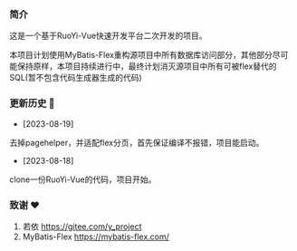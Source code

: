 
### 简介 

这是一个基于RuoYi-Vue快速开发平台二次开发的项目。
    
本项目计划使用MyBatis-Flex重构源项目中所有数据库访问部分，其他部分尽可能保持原样，本项目持续进行中，最终计划消灭源项目中所有可被flex替代的SQL(暂不包含代码生成器生成的代码)

### 更新历史 📕


* [2023-08-19]

去掉pagehelper，并适配flex分页，首先保证编译不报错，项目能启动。

* [2023-08-18]

clone一份RuoYi-Vue的代码，项目开始。

### 致谢 ❤

1. 若依 https://gitee.com/y_project
2. MyBatis-Flex https://mybatis-flex.com/

